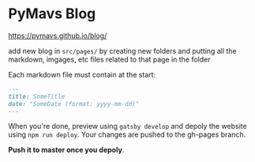 # PyMavs Blog

<https://pymavs.github.io/blog/>

add new blog in `src/pages/` by creating new folders and putting all the markdown, imgages, etc files related to that page in the folder

Each markdown file must contain at the start:

```markdown
---
title: SomeTitle
date: "SomeDate (format: yyyy-mm-dd)"
---
```

When you're done, preview using `gatsby develop` and depoly the website using `npm run deploy`. Your changes are pushed to the gh-pages branch. 

__Push it to master once you depoly__.
